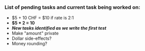 ### List of pending tasks and current task being worked on:

- $5 + 10 CHF = $10 if rate is 2:1
- **$5 * 2 = 10**
- _**New tasks identified as we write the first test**_
- Make "amount" private
- Dollar side-effects?
- Money rounding?